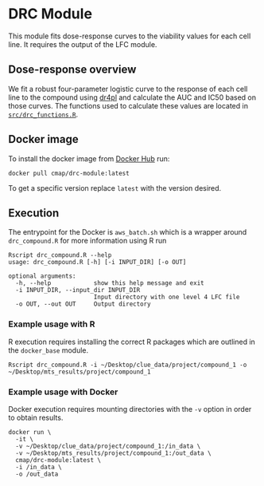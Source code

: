 # DRC Module

This module fits dose-response curves to the viability values for each cell line. It requires the output of the LFC module.

## Dose-response overview

We fit a robust four-parameter logistic curve to the response of each cell line to the compound using [dr4pl](https://cran.r-project.org/web/packages/dr4pl/dr4pl.pdf) and calculate the AUC and IC50 based on those curves. The functions used to calculate these values are located in [`src/drc_functions.R`](./src/drc_functions.R).

## Docker image

To install the docker image from [Docker Hub](https://hub.docker.com/repository/docker/cmap/drc-module) run:

```
docker pull cmap/drc-module:latest
```

To get a specific version replace `latest` with the version desired.

## Execution

The entrypoint for the Docker is `aws_batch.sh` which is a wrapper around `drc_compound.R` for more information using R run

```
Rscript drc_compound.R --help
usage: drc_compound.R [-h] [-i INPUT_DIR] [-o OUT]

optional arguments:
  -h, --help            show this help message and exit
  -i INPUT_DIR, --input_dir INPUT_DIR
                        Input directory with one level 4 LFC file
  -o OUT, --out OUT     Output directory
```

### Example usage with R

R execution requires installing the correct R packages which are outlined in the `docker_base` module.

```
Rscript drc_compound.R -i ~/Desktop/clue_data/project/compound_1 -o ~/Desktop/mts_results/project/compound_1
```

### Example usage with Docker

Docker execution requires mounting directories with the `-v` option in order to obtain results.

```
docker run \
  -it \
  -v ~/Desktop/clue_data/project/compound_1:/in_data \
  -v ~/Desktop/mts_results/project/compound_1:/out_data \
  cmap/drc-module:latest \
  -i /in_data \
  -o /out_data
```
